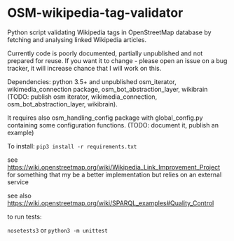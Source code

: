 OSM-wikipedia-tag-validator
===========================

Python script validating Wikipedia tags in OpenStreetMap database by fetching and analysing linked Wikipedia articles.

Currently code is poorly documented, partially unpublished and not prepared for reuse. If you want it to change - please open an issue on a bug tracker, it will increase chance that I will work on this.

Dependencies: python 3.5+ and unpublished osm_iterator, wikimedia_connection package, osm_bot_abstraction_layer, wikibrain (TODO: publish osm iterator, wikimedia_connection, osm_bot_abstraction_layer, wikibrain).

It requires also osm_handling_config package with global_config.py containing some configuration functions. (TODO: document it, publish an example)

To install: `pip3 install -r requirements.txt`

see https://wiki.openstreetmap.org/wiki/Wikipedia_Link_Improvement_Project for something that my be a better implementation but relies on an external service

see also https://wiki.openstreetmap.org/wiki/SPARQL_examples#Quality_Control

to run tests:

```nosetests3``` or ```python3 -m unittest```
